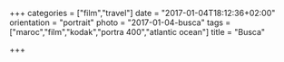 +++
categories = ["film","travel"]
date = "2017-01-04T18:12:36+02:00"
orientation = "portrait"
photo = "2017-01-04-busca"
tags = ["maroc","film","kodak","portra 400","atlantic ocean"]
title = "Busca"

+++
